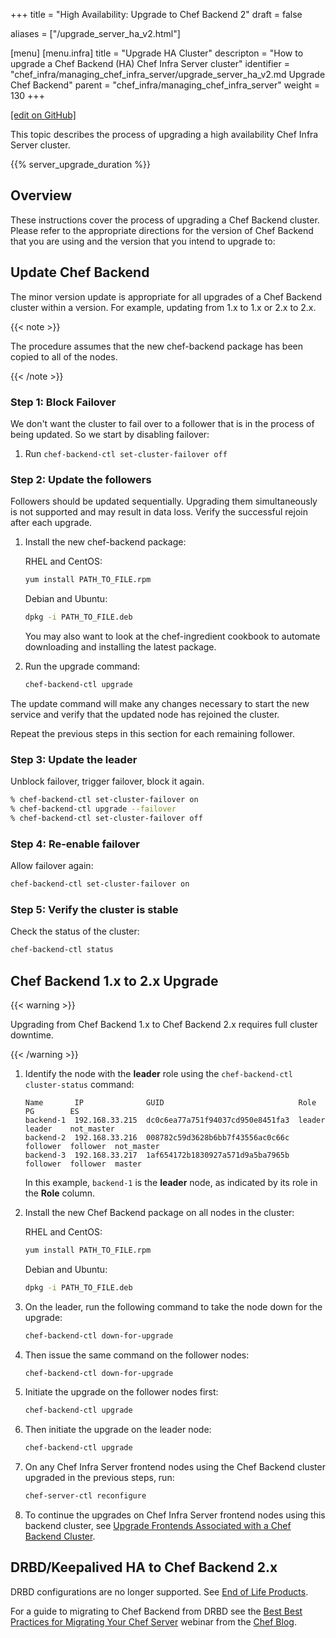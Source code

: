 +++
title = "High Availability: Upgrade to Chef Backend 2"
draft = false

aliases = ["/upgrade_server_ha_v2.html"]

[menu]
  [menu.infra]
    title = "Upgrade HA Cluster"
    descripton = "How to upgrade a Chef Backend (HA) Chef Infra Server cluster"
    identifier = "chef_infra/managing_chef_infra_server/upgrade_server_ha_v2.md Upgrade Chef Backend"
    parent = "chef_infra/managing_chef_infra_server"
    weight = 130
+++

[\[edit on GitHub\]](https://github.com/chef/chef-web-docs/blob/master/content/upgrade_server_ha_v2.md)

This topic describes the process of upgrading a high availability Chef Infra Server cluster.

{{% server_upgrade_duration %}}

## Overview

These instructions cover the process of upgrading a Chef Backend
cluster.
Please refer to the appropriate directions for the version of Chef Backend that you are using and the version that you intend to
upgrade to:

## Update Chef Backend

The minor version update is appropriate for all upgrades of a Chef
Backend cluster within a version. For example, updating from 1.x to 1.x or 2.x to 2.x.

{{< note >}}

The procedure assumes that the new chef-backend package has been copied to all of the nodes.

{{< /note >}}

### Step 1: Block Failover

We don't want the cluster to fail over to a follower that is in the
process of being updated. So we start by disabling failover:

1. Run `chef-backend-ctl set-cluster-failover off`

### Step 2: Update the followers

Followers should be updated sequentially. Upgrading them simultaneously is not supported and may result in data loss. Verify the successful rejoin after each upgrade.

1. Install the new chef-backend package:

    RHEL and CentOS:

    ```bash
    yum install PATH_TO_FILE.rpm
    ```

    Debian and Ubuntu:

    ```bash
    dpkg -i PATH_TO_FILE.deb
    ```

    You may also want to look at the chef-ingredient cookbook to
    automate downloading and installing the latest package.

2. Run the upgrade command:

    ```bash
    chef-backend-ctl upgrade
    ```

The update command will make any changes necessary to start the new
service and verify that the updated node has rejoined the cluster.

Repeat the previous steps in this section for each remaining follower.

### Step 3: Update the leader

Unblock failover, trigger failover, block it again.

```bash
% chef-backend-ctl set-cluster-failover on
% chef-backend-ctl upgrade --failover
% chef-backend-ctl set-cluster-failover off
```

### Step 4: Re-enable failover

Allow failover again:

```bash
chef-backend-ctl set-cluster-failover on
```

### Step 5: Verify the cluster is stable

Check the status of the cluster:

```bash
chef-backend-ctl status
```

## Chef Backend 1.x to 2.x Upgrade

{{< warning >}}

Upgrading from Chef Backend 1.x to Chef Backend 2.x requires full
cluster downtime.

{{< /warning >}}

1. Identify the node with the **leader** role using the `chef-backend-ctl cluster-status` command:

    ```none
    Name       IP              GUID                              Role      PG        ES
    backend-1  192.168.33.215  dc0c6ea77a751f94037cd950e8451fa3  leader    leader    not_master
    backend-2  192.168.33.216  008782c59d3628b6bb7f43556ac0c66c  follower  follower  not_master
    backend-3  192.168.33.217  1af654172b1830927a571d9a5ba7965b  follower  follower  master
    ```

    In this example, `backend-1` is the **leader** node, as indicated by its role in the **Role** column.

2. Install the new Chef Backend package on all nodes in the cluster:

    RHEL and CentOS:

    ```bash
    yum install PATH_TO_FILE.rpm
    ```

    Debian and Ubuntu:

    ```bash
    dpkg -i PATH_TO_FILE.deb
    ```

3. On the leader, run the following command to take the node down for the upgrade:

    ```bash
    chef-backend-ctl down-for-upgrade
    ```

4. Then issue the same command on the follower nodes:

    ```bash
    chef-backend-ctl down-for-upgrade
    ```

5. Initiate the upgrade on the follower nodes first:

    ```bash
    chef-backend-ctl upgrade
    ```

6. Then initiate the upgrade on the leader node:

    ```bash
    chef-backend-ctl upgrade
    ```

7. On any Chef Infra Server frontend nodes using the Chef Backend cluster upgraded in the previous steps, run:

    ```bash
    chef-server-ctl reconfigure
    ```

8. To continue the upgrades on Chef Infra Server frontend nodes using this backend cluster, see [Upgrade Frontends Associated with a Chef Backend Cluster](/install_server_ha/#upgrading-chef-infra-server-on-the-frontend-machines).

## DRBD/Keepalived HA to Chef Backend 2.x

DRBD configurations are no longer supported. See [End of Life
Products](/versions/#end-of-life-eol).

For a guide to migrating to Chef Backend from DRBD see the [Best Best Practices for Migrating Your Chef Server](https://blog.chef.io/2018/04/06/best-practices-for-migrating-your-chef-server/)
webinar from the [Chef Blog](https://blog.chef.io/).
